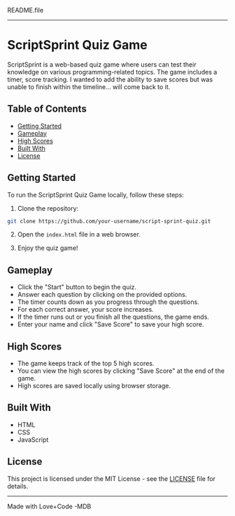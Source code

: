 README.file

---

# ScriptSprint Quiz Game

ScriptSprint is a web-based quiz game where users can test their knowledge on various programming-related topics. The game includes a timer, score tracking. I wanted to add the ability to save scores but was unable to finish within the timeline... will come back to it.

## Table of Contents

- [Getting Started](#getting-started)
- [Gameplay](#gameplay)
- [High Scores](#high-scores)
- [Built With](#built-with)
- [License](#license)

## Getting Started

To run the ScriptSprint Quiz Game locally, follow these steps:

1. Clone the repository:

```bash
git clone https://github.com/your-username/script-sprint-quiz.git
```

2. Open the `index.html` file in a web browser.

3. Enjoy the quiz game!

## Gameplay

- Click the "Start" button to begin the quiz.
- Answer each question by clicking on the provided options.
- The timer counts down as you progress through the questions.
- For each correct answer, your score increases.
- If the timer runs out or you finish all the questions, the game ends.
- Enter your name and click "Save Score" to save your high score.

## High Scores

- The game keeps track of the top 5 high scores.
- You can view the high scores by clicking "Save Score" at the end of the game.
- High scores are saved locally using browser storage.

## Built With

- HTML
- CSS
- JavaScript

## License

This project is licensed under the MIT License - see the [LICENSE](LICENSE) file for details.

---



Made with Love+Code -MDB 

